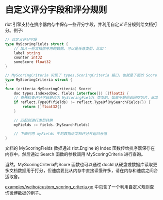 自定义评分字段和评分规则
===

riot 引擎支持在排序器内存中保存一些评分字段，并利用自定义评分规则给文档打分。例子:

```go
// 自定义评分字段
type MyScoringFields struct {
	// 加入一些文档排序用的数据，可以是任意类型，比如：
	label string
	counter int32
	someScore float32
}

// MyScoringCriteria 实现了 types.ScoringCriteria 接口，也就是下面的 Score 函数
type MyScoringCriteria struct {
}
func (criteria MyScoringCriteria) Score(
	doc types.IndexedDoc, fields interface{}) []float32 {
	// 首先检查评分字段是否为 MyScoringFields 类型的，如果不是则返回空切片，此文档将从结果中剔除
	if reflect.TypeOf(fields) != reflect.TypeOf(MySearchFields{}) {
		return []float32{}
	}
	
	// 匹配则进行类型转换
	myFields := fields.(MySearchFields)
	
	// 下面利用 myFields 中的数据给文档评分并返回分值
}
```

文档的 MyScoringFields 数据通过 riot.Engine 的 Index 函数传给排序器保存在内存中。然后通过 Search 函数的参数调用 MyScoringCriteria 进行查询。

当然，MyScoringCriteria的Score 函数也可以通过 docId 从硬盘或数据库读取更多文档数据用于打分，但速度要比从内存中直接读慢许多，请在内存和速度之间合适取舍。

[examples/weibo/custom_scoring_criteria.go](/examples/weibo/custom_scoring_criteria.go) 中包含了一个利用自定义规则查询微博数据的例子。
